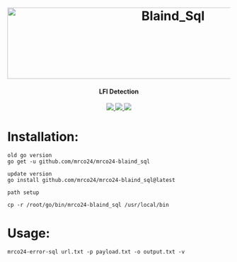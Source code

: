 <h1 align="center">
<a href="https://cooltext.com"><img src="https://images.cooltext.com/5678563.png" width="733" height="161" alt="Blaind_Sql" /></a>
</h1>
<h4 align="center">LFI Detection</h4>
<p align="center">
  <a href="https://github.com/mrco24/mrco24-lfi">
    <img src="https://img.shields.io/badge/Mrco24-_Blind%20_Sql_Injection_Detection-green">
  </a>
   <a href="https://github.com/mrco24/mrco24-lf">
    <img src="https://img.shields.io/static/v1?label=Update&message=V1.0&color=green">
  </a>
  <a href="https://twitter.com/mrco24">
      <img src="https://img.shields.io/twitter/follow/mrco24?style=social">
  </a>
</p>

# Installation:
```
old go version
go get -u github.com/mrco24/mrco24-blaind_sql

update version
go install github.com/mrco24/mrco24-blaind_sql@latest

path setup

cp -r /root/go/bin/mrco24-blaind_sql /usr/local/bin
```
# Usage:
```
mrco24-error-sql url.txt -p payload.txt -o output.txt -v
```

